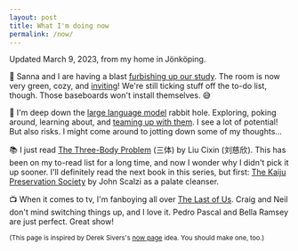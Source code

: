 ```yaml
---
layout: post
title: What I'm doing now
permalink: /now/
---
```


Updated March 9, 2023, from my home in Jönköping.

💚 Sanna and I are having a blast [furbishing up our study](/1675168249/). The room is now very green, cozy, and [inviting](/1675437526/)! We're still ticking stuff off the to-do list, though. Those baseboards won't install themselves. 😅

🤖 I'm deep down the [large language model](https://en.wikipedia.org/wiki/Large_language_model) rabbit hole. Exploring, poking around, learning about, and [teaming up with them](https://dahlstrand.net/1676318822/). I see a lot of potential! But also risks. I might come around to jotting down some of my thoughts…

📚 I just read [The Three-Body Problem](https://en.wikipedia.org/wiki/The_Three-Body_Problem_(novel)) (<span lang="zh">三体</span>) by Liu Cixin (<span lang="zh">刘慈欣</span>). This has been on my to-read list for a long time, and now I wonder why I didn't pick it up sooner. I'll definitely read the next book in this series, but first: [The Kaiju Preservation Society](https://whatever.scalzi.com/2022/03/15/the-kaiju-preservation-society-out-now/) by John Scalzi as a palate cleanser.

📺 When it comes to tv, I'm fanboying all over [The Last of Us](https://www.hbo.com/the-last-of-us/season-1). Craig and Neil don't mind switching things up, and I love it. Pedro Pascal and Bella Ramsey are just perfect. Great show!

<small>(This page is inspired by Derek Sivers's [now page](https://nownownow.com/about) idea. You should make one, too.)</small>
